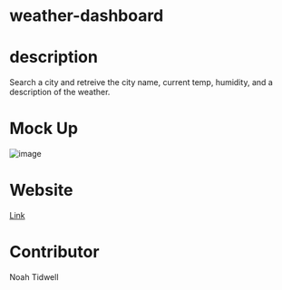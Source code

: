 # weather-dashboard

# description

Search a city and retreive the city name, current temp, humidity, and a description of the weather.

# Mock Up
![image](https://user-images.githubusercontent.com/88866431/135787999-89b54953-b71a-48ae-8ab8-51bac4feacdf.png)

# Website
<a href="https://noahtidwell.github.io/weather-dashboard/">Link</a>

# Contributor
Noah Tidwell
